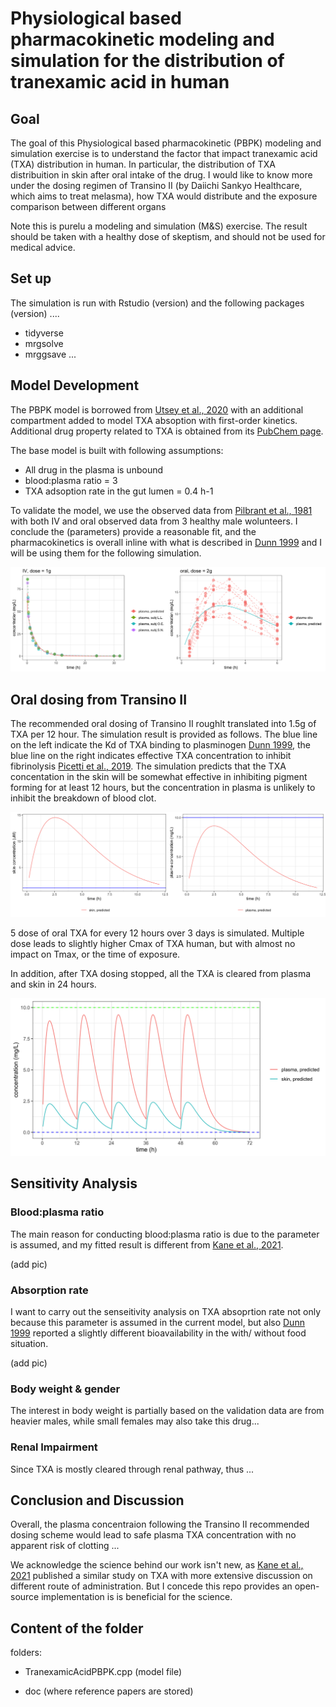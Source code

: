 # Physiological based pharmacokinetic modeling and simulation for the distribution of tranexamic acid in human

## Goal

The goal of this Physiological based pharmacokinetic (PBPK) modeling and simulation exercise is to understand the factor that impact tranexamic acid (TXA) distribution in human. In particular, the distribution of TXA distribuition in skin after oral intake of the drug. I would like to know more under the dosing regimen of Transino II (by Daiichi Sankyo Healthcare, which aims to treat melasma), how TXA would distribute and the exposure comparison between different organs

Note this is purelu a modeling and simulation (M&S) exercise. The result should be taken with a healthy dose of skeptism, and should not be used for medical advice. 

## Set up

The simulation is run with Rstudio (version) and the following packages (version) ....

- tidyverse
- mrgsolve
- mrggsave
...

## Model Development

The PBPK model is borrowed from [Utsey et al., 2020](https://dmd.aspetjournals.org/content/48/10/903) with an additional compartment added to model TXA absoption with first-order kinetics. Additional drug property related to TXA is obtained from its [PubChem page](https://pubchem.ncbi.nlm.nih.gov/compound/Tranexamic-acid).

The base model is built with following assumptions: 
- All drug in the plasma is unbound 
- blood:plasma ratio = 3
- TXA adsoption rate in the gut lumen = 0.4 h-1

To validate the model, we use the observed data from [Pilbrant et al., 1981](https://pubmed.ncbi.nlm.nih.gov/7308275/) with both IV and oral observed data from 3 healthy male wolunteers. I conclude the (parameters) provide a reasonable fit, and the pharmacokinetics is overall inline with what is described in [Dunn 1999](https://pubmed.ncbi.nlm.nih.gov/10400410/) and I will be using them for the following simulation. 

![validation of plasma concentration in oral/ iv dosing](img/validation.png)


## Oral dosing from Transino II

The recommended oral dosing of Transino II roughlt translated into 1.5g of TXA per 12 hour. The simulation result is provided as follows. The blue line on the left indicate the Kd of TXA binding to plasminogen [Dunn 1999](https://pubmed.ncbi.nlm.nih.gov/10400410/), the blue line on the right indicates effective TXA concentration to inhibit fibrinolysis [Picetti et al., 2019](https://www.ncbi.nlm.nih.gov/pmc/articles/PMC6365258/). The simulation predicts that the TXA concentation in the skin will be somewhat effective in inhibiting pigment forming for at least 12 hours, but the concentration in plasma is unlikely to inhibit the breakdown of blood clot. 

![](img/SingleDoseSkinPlasma.png)

5 dose of oral TXA for every 12 hours over 3 days is simulated. Multiple dose leads to slightly higher Cmax of TXA human, but with almost no impact on Tmax, or the time of exposure. 

In addition, after TXA dosing stopped, all the TXA is cleared from plasma and skin in 24 hours. 

![](img/MultiDoseSkinPlasma.png)

## Sensitivity Analysis

### Blood:plasma ratio

The main reason for conducting blood:plasma ratio is due to the parameter is assumed, and my fitted result is different from [Kane et al., 2021](https://pubmed.ncbi.nlm.nih.gov/34087356/). 

(add pic)

### Absorption rate

I want to carry out the senseitivity analysis on TXA absoprtion rate not only because this parameter is assumed in the current model, but also [Dunn 1999](https://pubmed.ncbi.nlm.nih.gov/10400410/) reported a slightly different bioavailability in the with/ without food situation. 

(add pic)

### Body weight & gender

The interest in body weight is partially based on the validation data are from heavier males, while small females may also take this drug...

### Renal Impairment

Since TXA is mostly cleared through renal pathway, thus ...

## Conclusion and Discussion

Overall, the plasma concentraion following the Transino II recommended dosing scheme would lead to safe plasma TXA concentration with no apparent risk of clotting ...


We acknowledge the science behind our work isn't new, as [Kane et al., 2021](https://pubmed.ncbi.nlm.nih.gov/34087356/) published a similar study on TXA with more extensive discussion on different route of administration. But I concede this repo provides an open-source implementation is is beneficial for the science. 

## Content of the folder

folders: 

- TranexamicAcidPBPK.cpp (model file)

- doc (where reference papers are stored)
